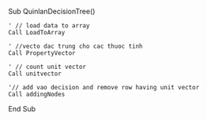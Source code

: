 Sub QuinlanDecisionTree()
    
    ' // load data to array
    Call LoadToArray
    
    ' //vecto dac trung cho cac thuoc tinh
    Call PropertyVector
    
    ' // count unit vector
    Call unitvector
    
    '// add vao decision and remove row having unit vector
    Call addingNodes
    
    
End Sub
